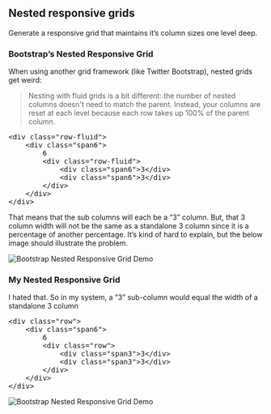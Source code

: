 ## Nested responsive grids
Generate a responsive grid that maintains it&rsquo;s column sizes one level deep.

### Bootstrap&rsquo;s Nested Responsive Grid
When using another grid framework (like Twitter Bootstrap), nested grids get weird:

>Nesting with fluid grids is a bit different: the number of nested columns doesn't need to match the parent. Instead, your columns are reset at each level because each row takes up 100% of the parent column.

<pre>&lt;div class="row-fluid">
	&lt;div class="span6">
		6
		&lt;div class="row-fluid">
			&lt;div class="span6">3&lt;/div>
			&lt;div class="span6">3&lt;/div>
		&lt;/div>
	&lt;/div>
&lt;/div></pre>

That means that the sub columns will each be a &ldquo;3&rdquo; column. But, that 3 column width will not be the same as a standalone 3 column since it is a percentage of another percentage. It&rsquo;s kind of hard to explain, but the below image should illustrate the problem.

![Bootstrap Nested Responsive Grid Demo](https://github.com/davist11/nested-responsive-grid/raw/master/images/nested-bootstrap.png)

### My Nested Responsive Grid
I hated that. So in my system, a &ldquo;3&rdquo; sub-column would equal the width of a standalone 3 column

<pre>&lt;div class="row">
	&lt;div class="span6">
		6
		&lt;div class="row">
			&lt;div class="span3">3&lt;/div>
			&lt;div class="span3">3&lt;/div>
		&lt;/div>
	&lt;/div>
&lt;/div></pre>

![Bootstrap Nested Responsive Grid Demo](https://github.com/davist11/nested-responsive-grid/raw/master/images/nested.png)